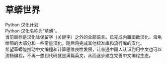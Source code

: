 # 草蟒世界
Python 汉化计划<br>
Python 汉化名称为“草蟒”。<br>
当前目标是汉化除保留字（关键字）之外的全部语言。已完成内置函数汉化、海龟绘图的大部分和一些常量汉化。随后将完成其他标准库和流行库的汉化。<br>
希望草蟒能推动中文编程和计算思维良性发展，让普通中国人认识到用中文也可以流畅编程，不再一想到代码就是满篇英文，从而逐步建立完善中文编程生态。<br>
